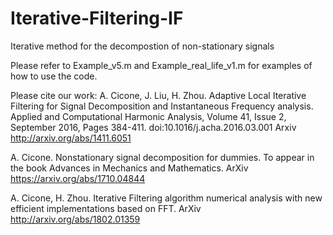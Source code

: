 # Iterative-Filtering-IF
Iterative method for the decompostion of non-stationary signals

Please refer to Example_v5.m and Example_real_life_v1.m for examples of how to use the code.

Please cite our work:
A. Cicone, J. Liu, H. Zhou. Adaptive Local Iterative Filtering for Signal Decomposition and Instantaneous Frequency analysis. Applied and Computational Harmonic Analysis, Volume 41, Issue 2, September 2016, Pages 384-411. doi:10.1016/j.acha.2016.03.001
Arxiv http://arxiv.org/abs/1411.6051

A. Cicone. Nonstationary signal decomposition for dummies. 
To appear in the book Advances in Mechanics and Mathematics.
ArXiv https://arxiv.org/abs/1710.04844

A. Cicone, H. Zhou. Iterative Filtering algorithm numerical analysis 
with new efficient implementations based on FFT.
ArXiv http://arxiv.org/abs/1802.01359


